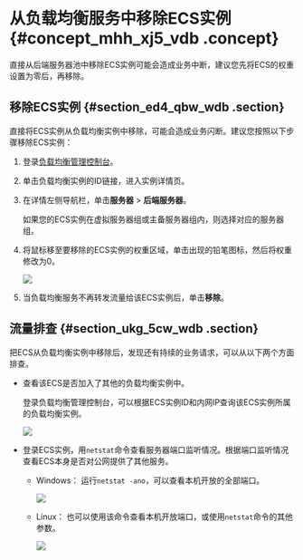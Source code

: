 # 从负载均衡服务中移除ECS实例 {#concept_mhh_xj5_vdb .concept}

直接从后端服务器池中移除ECS实例可能会造成业务中断，建议您先将ECS的权重设置为零后，再移除。

## 移除ECS实例 {#section_ed4_qbw_wdb .section}

直接将ECS实例从负载均衡实例中移除，可能会造成业务闪断。建议您按照以下步骤移除ECS实例：

1.  登录[负载均衡管理控制台](https://slbnew.console.aliyun.com/?spm=5176.2020520101.1002.d10slb.EUrBxg#/list/cn-hangzhou)。
2.  单击负载均衡实例的ID链接，进入实例详情页。
3.  在详情左侧导航栏，单击**服务器** \> **后端服务器**。

    如果您的ECS实例在虚拟服务器组或主备服务器组内，则选择对应的服务器组。

4.  将鼠标移至要移除的ECS实例的权重区域，单击出现的铅笔图标，然后将权重修改为0。

    ![](http://static-aliyun-doc.oss-cn-hangzhou.aliyuncs.com/assets/img/4166/15421821503124_zh-CN.png)

5.  当负载均衡服务不再转发流量给该ECS实例后，单击**移除**。

## 流量排查 {#section_ukg_5cw_wdb .section}

把ECS从负载均衡实例中移除后，发现还有持续的业务请求，可以从以下两个方面排查。

-   查看该ECS是否加入了其他的负载均衡实例中。

    登录负载均衡管理控制台，可以根据ECS实例ID和内网IP查询该ECS实例所属的负载均衡实例。

    ![](http://static-aliyun-doc.oss-cn-hangzhou.aliyuncs.com/assets/img/4166/15421821503126_zh-CN.png)

-   登录ECS实例，用`netstat`命令查看服务器端口监听情况。根据端口监听情况查看ECS本身是否对公网提供了其他服务。
    -   Windows： 运行`netstat -ano`，可以查看本机开放的全部端口。

        ![](http://static-aliyun-doc.oss-cn-hangzhou.aliyuncs.com/assets/img/4166/15421821503130_zh-CN.png)

    -   Linux： 也可以使用该命令查看本机开放端口，或使用`netstat`命令的其他参数。

        ![](http://static-aliyun-doc.oss-cn-hangzhou.aliyuncs.com/assets/img/4166/15421821503131_zh-CN.png)


